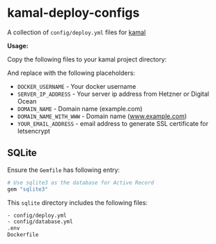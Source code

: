 # kamal-deploy-configs

A collection of `config/deploy.yml` files for [kamal](https://kamal-deploy.org/)

**Usage:**

Copy the following files to your kamal project directory:

And replace with the following placeholders:

- `DOCKER_USERNAME` - Your docker username
- `SERVER_IP_ADDRESS` - Your server ip address from Hetzner or Digital Ocean
- `DOMAIN_NAME` - Domain name (example.com)
- `DOMAIN_NAME_WITH_WWW` - Domain name (www.example.com)
- `YOUR_EMAIL_ADDRESS` - email address to generate SSL certificate for letsencrypt

## SQLite

Ensure the `Gemfile` has following entry:

```ruby
# Use sqlite3 as the database for Active Record
gem "sqlite3"
```

This `sqlite` directory includes the following files:

```sh
- config/deploy.yml
- config/database.yml
.env
Dockerfile
```
